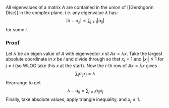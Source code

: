 All eigenvalues of a matrix $A$ are contained 
in the union of [[Gershgorin Disc]] in the complex plane.
i.e. any eigenvalue $\lambda$ has:
$$
\lvert \lambda-a_{ii} \rvert \leq \sum_{j\neq i}\lvert a_{ij} \rvert 
$$
for some $i$.
### Proof
Let $\lambda$ be an eigen value of $A$ with eigenvector $x$ st $Ax=\lambda x$. 
Take the largest absolute coordinate in $x$ be $i$ 
and divide through so that $x_{i}=1$ and $|x_{j}|\leq 1$ for $j\neq i$ 
(so WLOG take this $x$ at the start).
Now the $i$-th row of $Ax=\lambda x$ gives 
$$
\sum_{j} a_{ij}x_{j}=\lambda
$$
Rearrange to get 
$$
\lambda - a_{ii} = \sum_{j\neq i}a_{ij}x_{j}
$$
Finally, take absolute values, apply triangle inequality, and $x_j\leq 1$. 